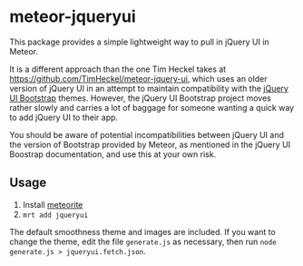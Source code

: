 meteor-jqueryui
===============

This package provides a simple lightweight way to pull in jQuery UI in Meteor. 

It is a different approach than the one Tim Heckel takes at https://github.com/TimHeckel/meteor-jquery-ui, which uses an older version of jQuery UI in an attempt to maintain compatibility with the [jQuery UI Bootstrap](http://addyosmani.github.io/jquery-ui-bootstrap/) themes. However, the jQuery UI Bootstrap project moves rather slowly and carries a lot of baggage for someone wanting a quick way to add jQuery UI to their app.

You should be aware of potential incompatibilities between jQuery UI and the version of Bootstrap provided by Meteor, as mentioned in the jQuery UI Boostrap documentation, and use this at your own risk.

## Usage

1. Install [meteorite](https://github.com/oortcloud/meteorite)
2. `mrt add jqueryui`

The default smoothness theme and images are included. If you want to
change the theme, edit the file `generate.js` as necessary, then run
`node generate.js > jqueryui.fetch.json`.

